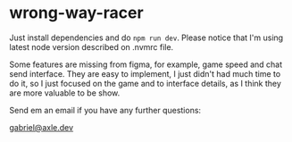 # wrong-way-racer

Just install dependencies and do `npm run dev`.
Please notice that I'm using latest node version described on .nvmrc file.  

Some features are missing from figma, for example, game speed and chat send interface.
They are easy to implement, I just didn't had much time to do it, so I just focused on the game and to interface details, as I think they are more valuable to be show.

Send em an email if you have any further questions:

gabriel@axle.dev
